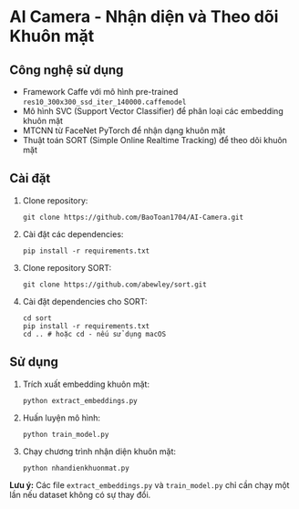 # AI Camera - Nhận diện và Theo dõi Khuôn mặt

## Công nghệ sử dụng

- Framework Caffe với mô hình pre-trained `res10_300x300_ssd_iter_140000.caffemodel`
- Mô hình SVC (Support Vector Classifier) để phân loại các embedding khuôn mặt
- MTCNN từ FaceNet PyTorch để nhận dạng khuôn mặt
- Thuật toán SORT (Simple Online Realtime Tracking) để theo dõi khuôn mặt

## Cài đặt

1. Clone repository:
   ```
   git clone https://github.com/BaoToan1704/AI-Camera.git
   ```

2. Cài đặt các dependencies:
   ```
   pip install -r requirements.txt
   ```

3. Clone repository SORT:
   ```
   git clone https://github.com/abewley/sort.git
   ```

4. Cài đặt dependencies cho SORT:
   ```
   cd sort
   pip install -r requirements.txt
   cd .. # hoặc cd - nếu sử dụng macOS
   ```

## Sử dụng

1. Trích xuất embedding khuôn mặt:
   ```
   python extract_embeddings.py
   ```

2. Huấn luyện mô hình:
   ```
   python train_model.py
   ```

3. Chạy chương trình nhận diện khuôn mặt:
   ```
   python nhandienkhuonmat.py
   ```

**Lưu ý:** Các file `extract_embeddings.py` và `train_model.py` chỉ cần chạy một lần nếu dataset không có sự thay đổi.